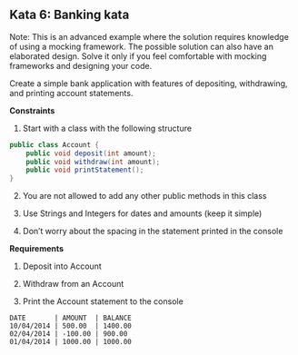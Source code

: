 ## Kata 6: Banking kata

Note: This is an advanced example where the solution requires knowledge of using a mocking framework. The possible solution can also have an elaborated design. 
Solve it only if you feel comfortable with mocking frameworks and designing your code.

Create a simple bank application with features of depositing, withdrawing, and printing account statements.

**Constraints**

1. Start with a class with the following structure

```JAVA
public class Account {
    public void deposit(int amount);
    public void withdraw(int amount);
    public void printStatement();
}
```

2. You are not allowed to add any other public methods in this class

3. Use Strings and Integers for dates and amounts (keep it simple)

4. Don’t worry about the spacing in the statement printed in the console

**Requirements**

1. Deposit into Account

2. Withdraw from an Account

3. Print the Account statement to the console

```
DATE       | AMOUNT  | BALANCE
10/04/2014 | 500.00  | 1400.00
02/04/2014 | -100.00 | 900.00
01/04/2014 | 1000.00 | 1000.00
```
